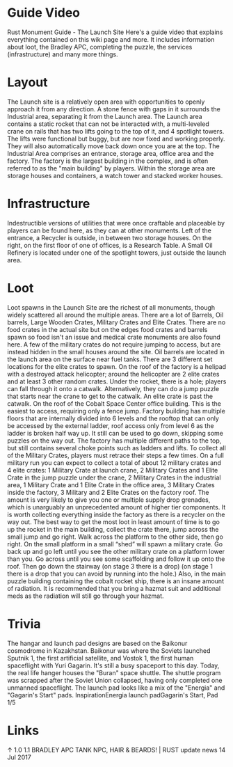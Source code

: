 # Guide Video

 Rust Monument Guide - The Launch Site 
Here's a guide video that explains everything contained on this wiki page and more. It includes information about loot, the Bradley APC, completing the puzzle, the services (infrastructure) and many more things.
# Layout

The Launch site is a relatively open area with opportunities to openly approach it from any direction. A stone fence with gaps in it surrounds the Industrial area, separating it from the Launch area.
The Launch area contains a static rocket that can not be interacted with, a multi-leveled crane on rails that has two lifts going to the top of it, and 4 spotlight towers. The lifts were functional but buggy, but are now fixed and working properly. They will also automatically move back down once you are at the top.
The Industrial Area comprises an entrance, storage area, office area and the factory. The factory is the largest building in the complex, and is often referred to as the "main building" by players.
Within the storage area are storage houses and containers, a watch tower and stacked worker houses.
# Infrastructure

Indestructible versions of utilities that were once craftable and placeable by players can be found here, as they can at other monuments. Left of the entrance, a Recycler is outside, in between two storage houses. On the right, on the first floor of one of offices, is a Research Table. A Small Oil Refinery is located under one of the spotlight towers, just outside the launch area.
# Loot

Loot spawns in the Launch Site are the richest of all monuments, though widely scattered all around the multiple areas.
There are a lot of Barrels, Oil barrels, Large Wooden Crates, Military Crates and Elite Crates. There are no food crates in the actual site but on the edges food crates and barrels spawn so food isn't an issue and medical crate monuments are also found here. A few of the military crates do not require jumping to access, but are instead hidden in the small houses around the site.
Oil barrels are located in the launch area on the surface near fuel tanks.
There are 3 different set locations for the elite crates to spawn.
On the roof of the factory is a helipad with a destroyed attack helicopter; around the helicopter are 2 elite crates and at least 3 other random crates.
Under the rocket, there is a hole; players can fall through it onto a catwalk. Alternatively, they can do a jump puzzle that starts near the crane to get to the catwalk. An elite crate is past the catwalk.
On the roof of the Cobalt Space Center office building. This is the easiest to access, requiring only a fence jump.
Factory building has multiple floors that are internally divided into 6 levels and the rooftop that can only be accessed by the external ladder, roof access only from level 6 as the ladder is broken half way up. It still can be used to go down, skipping some puzzles on the way out. The factory has multiple different paths to the top, but still contains several choke points such as ladders and lifts. To collect all of the Military Crates, players must retrace their steps a few times.
On a full military run you can expect to collect a total of about 12 military crates and 4 elite crates: 1 Military Crate at launch crane, 2 Military Crates and 1 Elite Crate in the jump puzzle under the crane, 2 Military Crates in the industrial area, 1 Military Crate and 1 Elite Crate in the office area, 3 Military Crates inside the factory, 3 Military and 2 Elite Crates on the factory roof. The amount is very likely to give you one or multiple supply drop grenades, which is unarguably an unprecedented amount of higher tier components. It is worth collecting everything inside the factory as there is a recycler on the way out.
The best way to get the most loot in least amount of time is to go up the rocket in the main building, collect the crate there, jump across the small jump and go right. Walk across the platform to the other side, then go right. On the small platform in a small “shed” will spawn a military crate. Go back up and go left until you see the other military crate on a platform lower than you. Go across until you see some scaffolding and follow it up onto the roof. Then go down the stairway (on stage 3 there is a drop) (on stage 1 there is a drop that you can avoid by running into the hole.)
Also, in the main puzzle building containing the cobalt rocket ship, there is an insane amount of radiation. It is recommended that you bring a hazmat suit and additional meds as the radiation will still go through your hazmat.
# Trivia

The hangar and launch pad designs are based on the Baikonur cosmodrome in Kazakhstan. Baikonur was where the Soviets launched Sputnik 1, the first artificial satellite, and Vostok 1, the first human spaceflight with Yuri Gagarin. It's still a busy spaceport to this day. Today, the real life hanger houses the "Buran" space shuttle. The shuttle program was scrapped after the Soviet Union collapsed, having only completed one unmanned spaceflight. The launch pad looks like a mix of the "Energia" and "Gagarin's Start" pads.
InspirationEnergia launch padGagarin's Start, Pad 1/5
# Links

↑ 1.0 1.1 BRADLEY APC TANK NPC, HAIR & BEARDS! | RUST update news 14 Jul 2017
